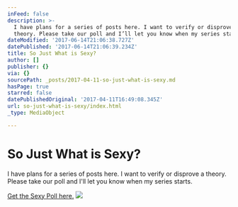 ```yaml
---
inFeed: false
description: >-
  I have plans for a series of posts here. I want to verify or disprove a
  theory. Please take our poll and I’ll let you know when my series starts.
dateModified: '2017-06-14T21:06:38.727Z'
datePublished: '2017-06-14T21:06:39.234Z'
title: So Just What is Sexy?
author: []
publisher: {}
via: {}
sourcePath: _posts/2017-04-11-so-just-what-is-sexy.md
hasPage: true
starred: false
datePublishedOriginal: '2017-04-11T16:49:08.345Z'
url: so-just-what-is-sexy/index.html
_type: MediaObject

---
```

# So Just What is Sexy?

I have plans for a series of posts here. I want to verify or disprove a theory. Please take our poll and I'll let you know when my series starts.

[Get the Sexy Poll here.][0]
![](https://the-grid-user-content.s3-us-west-2.amazonaws.com/ff8fc0f6-5c5d-4a59-a5db-32e2e6b6125b.jpg)

[0]: https://docs.google.com/forms/d/e/1FAIpQLScg9xpuGYn9nGg_tyxB_hlsbhm_kB69Xeb9ZNhg3aGBHR5h-A/viewform?usp=sf_link